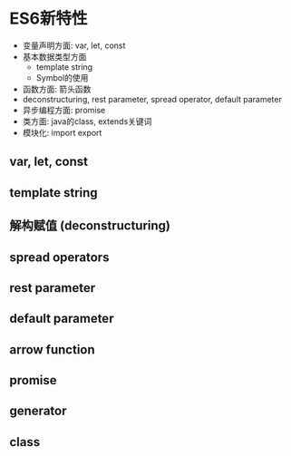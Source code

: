 # ES6新特性

- 变量声明方面: var, let, const
- 基本数据类型方面
  - template string
  - Symbol的使用
- 函数方面: 箭头函数
- deconstructuring, rest parameter, spread operator, default parameter
- 异步编程方面: promise
- 类方面: java的class, extends关键词
- 模块化: import export





## var, let, const



## template string



## 解构赋值 (deconstructuring)



## spread operators



## rest parameter



## default parameter



## arrow function



## promise



## generator



## class